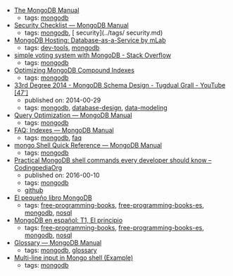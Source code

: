 * [The MongoDB Manual](https://docs.mongodb.com/manual/)
    * tags: [mongodb](../tags/mongodb.md)
* [Security Checklist — MongoDB Manual](https://docs.mongodb.com/manual/administration/security-checklist/)
    * tags: [mongodb](../tags/mongodb.md), [ security](../tags/ security.md)
* [MongoDB Hosting: Database-as-a-Service by mLab](https://mlab.com/)
    * tags: [dev-tools](../tags/dev-tools.md), [mongodb](../tags/mongodb.md)
* [simple voting system with MongoDB - Stack Overflow](http://stackoverflow.com/questions/12339233/simple-voting-system-with-mongodb)
    * tags: [mongodb](../tags/mongodb.md)
* [Optimizing MongoDB Compound Indexes](https://emptysqua.re/blog/optimizing-mongodb-compound-indexes/)
    * tags: [mongodb](../tags/mongodb.md)
* [33rd Degree 2014 - MongoDB Schema Design - Tugdual Grall - YouTube [47']](https://www.youtube.com/watch?v=csKBT8zkRf0)
    * published on: 2014-00-29
    * tags: [mongodb](../tags/mongodb.md), [database-design](../tags/database-design.md), [data-modeling](../tags/data-modeling.md)
* [Query Optimization — MongoDB Manual](https://docs.mongodb.com/manual/core/query-optimization/)
    * tags: [mongodb](../tags/mongodb.md)
* [FAQ: Indexes — MongoDB Manual](https://docs.mongodb.com/manual/faq/indexes/)
    * tags: [mongodb](../tags/mongodb.md), [faq](../tags/faq.md)
* [mongo Shell Quick Reference — MongoDB Manual](https://docs.mongodb.com/manual/reference/mongo-shell/)
    * tags: [mongodb](../tags/mongodb.md)
* [Practical MongoDB shell commands every developer should know – CodingpediaOrg](http://www.codingpedia.org/ama/practical-mongodb-shell-commands-every-developer-should-know)
    * published on: 2016-00-10
    * tags: [mongodb](../tags/mongodb.md)
    * [github](https://github.com/Codingpedia/codingmarks-api)
* [El pequeño libro MongoDB](https://github.com/uokesita/the-little-mongodb-book)
    * tags: [free-programming-books](../tags/free-programming-books.md), [free-programming-books-es](../tags/free-programming-books-es.md), [mongodb](../tags/mongodb.md), [nosql](../tags/nosql.md)
* [MongoDB en español: T1, El principio](https://github.com/yograterol/ebook-mongodb-basico)
    * tags: [free-programming-books](../tags/free-programming-books.md), [free-programming-books-es](../tags/free-programming-books-es.md), [mongodb](../tags/mongodb.md), [nosql](../tags/nosql.md)
* [Glossary — MongoDB Manual](https://docs.mongodb.com/manual/reference/glossary/)
    * tags: [mongodb](../tags/mongodb.md), [glossary](../tags/glossary.md)
* [Multi-line input in Mongo shell (Example)](https://coderwall.com/p/rmbswq/multi-line-input-in-mongo-shell)
    * tags: [mongodb](../tags/mongodb.md)
